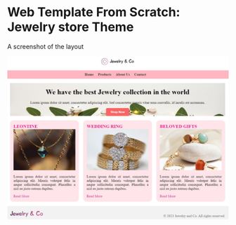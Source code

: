 # Web Template From Scratch: Jewelry store Theme

A screenshot of the layout

![Screen shot](https://github.com/mudiadamz/jewelry-and-co/blob/master/img/ss.jpg?raw=true)

